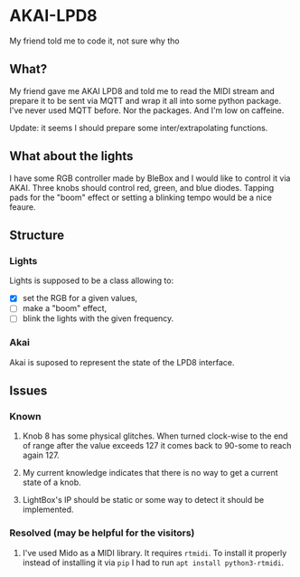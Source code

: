 # AKAI-LPD8
My friend told me to code it, not sure why tho

## What?

My friend gave me AKAI LPD8 and told me to read the MIDI stream and prepare it to be sent via MQTT and wrap it all into some python package. I've never used MQTT before. Nor the packages. And I'm low on caffeine.

Update: it seems I should prepare some inter/extrapolating functions.

## What about the lights

I have some RGB controller made by BleBox and I would like to control it via AKAI.
Three knobs should control red, green, and blue diodes. Tapping pads for the "boom" effect or setting a blinking tempo would be a nice feaure.

## Structure

### Lights

Lights is supposed to be a class allowing to:
 - [x] set the RGB for a given values,
 - [ ] make a "boom" effect,
 - [ ] blink the lights with the given frequency.

### Akai

Akai is suposed to represent the state of the LPD8 interface.

## Issues

### Known

1. Knob 8 has some physical glitches. When turned clock-wise to the end of range after the value exceeds 127 it comes back to 90-some to reach again 127.

2. My current knowledge indicates that there is no way to get a current state of a knob.

3. LightBox's IP should be static or some way to detect it should be implemented.

### Resolved (may be helpful for the visitors)

1. I've used Mido as a MIDI library. It requires `rtmidi`. To install it properly instead of installing it via `pip` I had to run
`apt install python3-rtmidi`.
